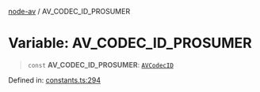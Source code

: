 [node-av](../globals.md) / AV\_CODEC\_ID\_PROSUMER

# Variable: AV\_CODEC\_ID\_PROSUMER

> `const` **AV\_CODEC\_ID\_PROSUMER**: [`AVCodecID`](../type-aliases/AVCodecID.md)

Defined in: [constants.ts:294](https://github.com/seydx/av/blob/f8631fc881b394300b1479f511d55cf1c370a87f/src/constants/constants.ts#L294)
